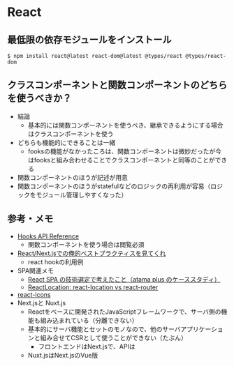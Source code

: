 # React

## 最低限の依存モジュールをインストール

```
$ npm install react@latest react-dom@latest @types/react @types/react-dom
```


## クラスコンポーネントと関数コンポーネントのどちらを使うべきか？

- 結論
  - 基本的には関数コンポーネントを使うべき、継承できるようにする場合はクラスコンポーネントを使う
- どちらも機能的にできることは一緒
  - fooksの機能がなかったころは、関数コンポーネントは微妙だったが今はfooksと組み合わせることでクラスコンポーネントと同等のことができる
- 関数コンポーネントのほうが記述が用意
- 関数コンポーネントのほうがstatefulなどのロジックの再利用が容易（ロジックをモジュール管理しやすくなった）



## 参考・メモ

- [Hooks API Reference](https://reactjs.org/docs/hooks-reference.html)
  - 関数コンポーネントを使う場合は閲覧必須
- [React/Next.jsでの俺的ベストプラクティスを見てくれ](https://zenn.dev/boke0/articles/12e81125813b18)
  - react hookの利用例
- SPA関連メモ
  - [React SPA の技術選定で考えたこと（atama plus のケーススタディ）](https://zenn.dev/atamaplus_dev/articles/30832dda37da52)
  - [ReactLocation: react-location vs react-router](https://react-location.tanstack.com/comparison)
- [react-icons](https://react-icons.github.io/react-icons)
- Next.jsと Nuxt.js
  - Reactをベースに開発されたJavaScriptフレームワークで、サーバ側の機能も組み込まれている（分離できない）
  - 基本的にサーバ機能とセットのモノなので、他のサーバアプリケーションと組み合せてCSRとして使うことができない（たぶん）
    - フロントエンドはNext.jsで、APIは
  - Nuxt.jsはNext.jsのVue版
